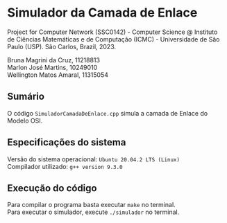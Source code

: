 # Simulador da Camada de Enlace

Project for Computer Network (SSC0142) - Computer Science @ Instituto de Ciências Matemáticas e de Computação (ICMC) - Universidade de São Paulo (USP). São Carlos, Brazil, 2023.

Bruna Magrini da Cruz, 11218813  
Marlon José Martins, 10249010  
Wellington Matos Amaral, 11315054  

## Sumário 

O código `SimuladorCamadaDeEnlace.cpp` simula a camada de Enlace do Modelo OSI.

## Especificações do sistema
Versão do sistema operacional: `Ubuntu 20.04.2 LTS (Linux)`   
Compilador utilizado: `g++ version 9.3.0`

## Execução do código
Para compilar o programa basta executar `make` no terminal.  
Para executar o simulador, execute `./simulador` no terminal.  
